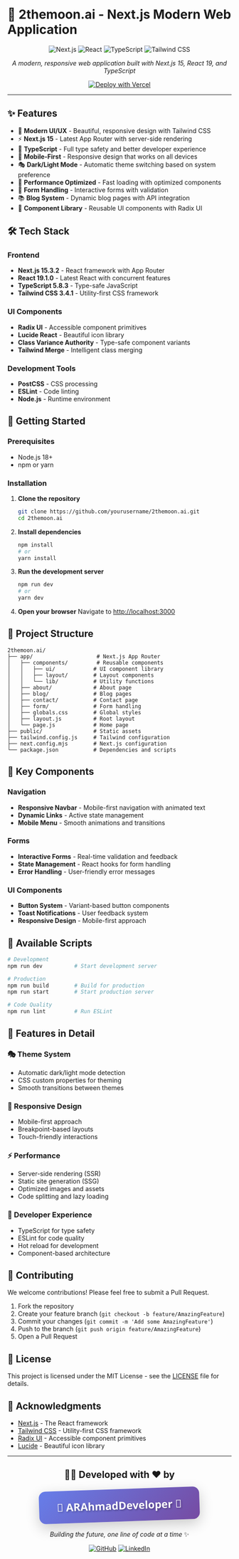 # 🚀 2themoon.ai - Next.js Modern Web Application

<div align="center">

![Next.js](https://img.shields.io/badge/Next.js-15.3.2-black?style=for-the-badge&logo=next.js)
![React](https://img.shields.io/badge/React-19.1.0-blue?style=for-the-badge&logo=react)
![TypeScript](https://img.shields.io/badge/TypeScript-5.8.3-blue?style=for-the-badge&logo=typescript)
![Tailwind CSS](https://img.shields.io/badge/Tailwind_CSS-3.4.1-38B2AC?style=for-the-badge&logo=tailwind-css)

_A modern, responsive web application built with Next.js 15, React 19, and TypeScript_

[![Deploy with Vercel](https://vercel.com/button)](https://vercel.com/new/clone?repository-url=https://github.com/yourusername/2themoon.ai)

</div>

---

## ✨ Features

- 🎨 **Modern UI/UX** - Beautiful, responsive design with Tailwind CSS
- ⚡ **Next.js 15** - Latest App Router with server-side rendering
- 🔧 **TypeScript** - Full type safety and better developer experience
- 📱 **Mobile-First** - Responsive design that works on all devices
- 🎭 **Dark/Light Mode** - Automatic theme switching based on system preference
- 🚀 **Performance Optimized** - Fast loading with optimized components
- 📝 **Form Handling** - Interactive forms with validation
- 📚 **Blog System** - Dynamic blog pages with API integration
- 🎯 **Component Library** - Reusable UI components with Radix UI

## 🛠️ Tech Stack

### Frontend

- **Next.js 15.3.2** - React framework with App Router
- **React 19.1.0** - Latest React with concurrent features
- **TypeScript 5.8.3** - Type-safe JavaScript
- **Tailwind CSS 3.4.1** - Utility-first CSS framework

### UI Components

- **Radix UI** - Accessible component primitives
- **Lucide React** - Beautiful icon library
- **Class Variance Authority** - Type-safe component variants
- **Tailwind Merge** - Intelligent class merging

### Development Tools

- **PostCSS** - CSS processing
- **ESLint** - Code linting
- **Node.js** - Runtime environment

## 🚀 Getting Started

### Prerequisites

- Node.js 18+
- npm or yarn

### Installation

1. **Clone the repository**

   ```bash
   git clone https://github.com/yourusername/2themoon.ai.git
   cd 2themoon.ai
   ```

2. **Install dependencies**

   ```bash
   npm install
   # or
   yarn install
   ```

3. **Run the development server**

   ```bash
   npm run dev
   # or
   yarn dev
   ```

4. **Open your browser**
   Navigate to [http://localhost:3000](http://localhost:3000)

## 📁 Project Structure

```
2themoon.ai/
├── app/                    # Next.js App Router
│   ├── components/         # Reusable components
│   │   ├── ui/            # UI component library
│   │   ├── layout/        # Layout components
│   │   └── lib/           # Utility functions
│   ├── about/             # About page
│   ├── blog/              # Blog pages
│   ├── contact/           # Contact page
│   ├── form/              # Form handling
│   ├── globals.css        # Global styles
│   ├── layout.js          # Root layout
│   └── page.js            # Home page
├── public/                # Static assets
├── tailwind.config.js     # Tailwind configuration
├── next.config.mjs        # Next.js configuration
└── package.json           # Dependencies and scripts
```

## 🎨 Key Components

### Navigation

- **Responsive Navbar** - Mobile-first navigation with animated text
- **Dynamic Links** - Active state management
- **Mobile Menu** - Smooth animations and transitions

### Forms

- **Interactive Forms** - Real-time validation and feedback
- **State Management** - React hooks for form handling
- **Error Handling** - User-friendly error messages

### UI Components

- **Button System** - Variant-based button components
- **Toast Notifications** - User feedback system
- **Responsive Design** - Mobile-first approach

## 🚀 Available Scripts

```bash
# Development
npm run dev          # Start development server

# Production
npm run build        # Build for production
npm run start        # Start production server

# Code Quality
npm run lint         # Run ESLint
```

## 🌟 Features in Detail

### 🎭 Theme System

- Automatic dark/light mode detection
- CSS custom properties for theming
- Smooth transitions between themes

### 📱 Responsive Design

- Mobile-first approach
- Breakpoint-based layouts
- Touch-friendly interactions

### ⚡ Performance

- Server-side rendering (SSR)
- Static site generation (SSG)
- Optimized images and assets
- Code splitting and lazy loading

### 🔧 Developer Experience

- TypeScript for type safety
- ESLint for code quality
- Hot reload for development
- Component-based architecture

## 🤝 Contributing

We welcome contributions! Please feel free to submit a Pull Request.

1. Fork the repository
2. Create your feature branch (`git checkout -b feature/AmazingFeature`)
3. Commit your changes (`git commit -m 'Add some AmazingFeature'`)
4. Push to the branch (`git push origin feature/AmazingFeature`)
5. Open a Pull Request

## 📄 License

This project is licensed under the MIT License - see the [LICENSE](LICENSE) file for details.

## 🙏 Acknowledgments

- [Next.js](https://nextjs.org/) - The React framework
- [Tailwind CSS](https://tailwindcss.com/) - Utility-first CSS framework
- [Radix UI](https://www.radix-ui.com/) - Accessible component primitives
- [Lucide](https://lucide.dev/) - Beautiful icon library

---

<div align="center">

## 👨‍💻 **Developed with ❤️ by**

<div style="display: flex; justify-content: center; align-items: center; margin: 20px 0;">
  <div style="
    background: linear-gradient(135deg, #667eea 0%, #764ba2 100%);
    padding: 20px 40px;
    border-radius: 15px;
    box-shadow: 0 10px 30px rgba(0,0,0,0.2);
    transform: rotate(-2deg);
    transition: transform 0.3s ease;
  " onmouseover="this.style.transform='rotate(0deg) scale(1.05)'" onmouseout="this.style.transform='rotate(-2deg)'">
    <h2 style="
      color: white;
      font-size: 24px;
      font-weight: bold;
      margin: 0;
      text-shadow: 2px 2px 4px rgba(0,0,0,0.3);
      font-family: 'Segoe UI', Tahoma, Geneva, Verdana, sans-serif;
    ">
      🚀 ARAhmadDeveloper 🚀
    </h2>
  </div>
</div>

_Building the future, one line of code at a time_ ✨

[![GitHub](https://img.shields.io/badge/GitHub-ARAhmadDeveloper-black?style=for-the-badge&logo=github)](https://github.com/ARAhmadDeveloper)
[![LinkedIn](https://img.shields.io/badge/LinkedIn-ARAhmadDeveloper-blue?style=for-the-badge&logo=linkedin)](https://linkedin.com/in/ARAhmadDeveloper)

</div>

